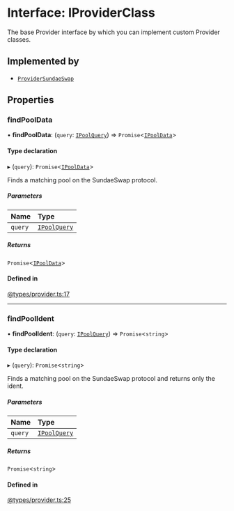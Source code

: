 # Interface: IProviderClass

The base Provider interface by which you can implement custom Provider classes.

## Implemented by

- [`ProviderSundaeSwap`](../classes/ProviderSundaeSwap.md)

## Properties

### findPoolData

• **findPoolData**: (`query`: [`IPoolQuery`](IPoolQuery.md)) => `Promise`<[`IPoolData`](IPoolData.md)\>

#### Type declaration

▸ (`query`): `Promise`<[`IPoolData`](IPoolData.md)\>

Finds a matching pool on the SundaeSwap protocol.

##### Parameters

| Name | Type |
| :------ | :------ |
| `query` | [`IPoolQuery`](IPoolQuery.md) |

##### Returns

`Promise`<[`IPoolData`](IPoolData.md)\>

#### Defined in

[@types/provider.ts:17](https://github.com/SundaeSwap-finance/sundae-sdk/blob/4629b39/packages/core/src/@types/provider.ts#L17)

___

### findPoolIdent

• **findPoolIdent**: (`query`: [`IPoolQuery`](IPoolQuery.md)) => `Promise`<`string`\>

#### Type declaration

▸ (`query`): `Promise`<`string`\>

Finds a matching pool on the SundaeSwap protocol and returns only the ident.

##### Parameters

| Name | Type |
| :------ | :------ |
| `query` | [`IPoolQuery`](IPoolQuery.md) |

##### Returns

`Promise`<`string`\>

#### Defined in

[@types/provider.ts:25](https://github.com/SundaeSwap-finance/sundae-sdk/blob/4629b39/packages/core/src/@types/provider.ts#L25)
